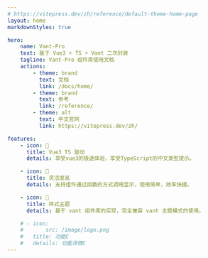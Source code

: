 ```yaml
---
# https://vitepress.dev/zh/reference/default-theme-home-page
layout: home
markdownStyles: true

hero:
    name: Vant-Pro
    text: 基于 Vue3 + TS + Vant 二次封装
    tagline: Vant-Pro 组件库使用文档
    actions:
        - theme: brand
          text: 文档
          link: /docs/home/
        - theme: brand
          text: 参考
          link: /reference/
        - theme: alt
          text: 中文官网
          link: https://vitepress.dev/zh/

features:
    - icon: 🚀
      title: Vue3 TS 驱动
      details: 享受vue3的极速体验，享受TypeScript的中文类型提示。

    - icon: 🧩
      title: 灵活度高
      details: 支持组件通过函数的方式调用显示，使用简单，效率快捷。

    - icon: 🌹
      title: 样式主题
      details: 基于 vant 组件库的实现，完全兼容 vant 主题模式的使用。

    # - icon:
    #       src: /image/logo.png
    #   title: 功能C
    #   details: 功能详情C
---
```


